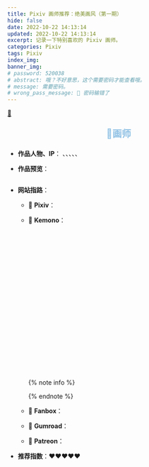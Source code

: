 ```yaml
---
title: Pixiv 画师推荐：绝美画风（第一期）
hide: false
date: 2022-10-22 14:13:14
updated: 2022-10-22 14:13:14
excerpt: 记录一下特别喜欢的 Pixiv 画师。
categories: Pixiv
tags: Pixiv
index_img:
banner_img:
# password: 520038
# abstract: 哦？不好意思，这个需要密码才能查看哦。
# message: 需要密码。
# wrong_pass_message: 🐔 密码输错了
---
```


<!-- 跳转模板 -->
<a href="#demo">🍓</a>

<!-- 模板 -->
<a id="">
<p style="text-align:center;color:#8EC0E4;font-size:1.5em;font-weight: bold;">
🍉画师
</p>
</a>

<!-- + <span style="color: #519D9E; ">**画风简述**</span>：
   -->
+ **作品人物、IP**：
  <span class="label label-primary"></span>、<span class="label label-default"></span>、<span class="label label-info"></span>、<span class="label label-success"></span>、<span class="label label-warning"></span>、<span class="label label-danger"></span>
+ **作品预览**：
  
  ![]()
+ **网站指路**：
  + 🥝 **Pixiv**：[]()
  + 🌻 **Kemono**：[]()
    
    <iframe src="" width="100%" height="320" name="topFrame" scrolling="yes"  noresize="noresize" frameborder="0" id="topFrame"></iframe>

    {% note info %}

    {% endnote %}


  + 🌺 **Fanbox**：[]()
  + 🌹 **Gumroad**：[]()
  + 🍑 **Patreon**：[]()
+ **推荐指数**：♥♥♥♥♥

